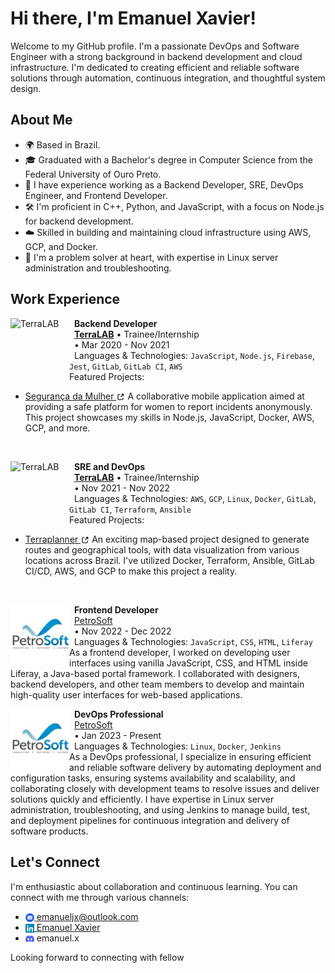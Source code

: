 # Hi there, I'm Emanuel Xavier!

Welcome to my GitHub profile. I'm a passionate DevOps and Software Engineer with a strong background in backend development and cloud infrastructure. I'm dedicated to creating efficient and reliable software solutions through automation, continuous integration, and thoughtful system design.

## About Me
- 🌍 Based in Brazil.
- 🎓 Graduated with a Bachelor's degree in Computer Science from the Federal University of Ouro Preto.
- 💼 I have experience working as a Backend Developer, SRE, DevOps Engineer, and Frontend Developer.
- 🛠️ I'm proficient in C++, Python, and JavaScript, with a focus on Node.js for backend development.
- ☁️ Skilled in building and maintaining cloud infrastructure using AWS, GCP, and Docker.
- 🔧 I'm a problem solver at heart, with expertise in Linux server administration and troubleshooting.

## Work Experience

[<img align="left" height="94px" width="94px" alt="TerraLAB" src="https://i.ibb.co/GPM1hk8/TerraLab.png"/>](http://www2.decom.ufop.br/terralab/)

&nbsp;&nbsp;**Backend Developer** \
&nbsp;&nbsp;[**TerraLAB**](http://www2.decom.ufop.br/terralab/) • Trainee/Internship \
&nbsp;&nbsp;• Mar 2020 - Nov 2021 \
&nbsp;&nbsp;Languages & Technologies: `JavaScript`, `Node.js`, `Firebase`, `Jest`, `GitLab`, `GitLab CI`, `AWS` \
Featured Projects: 
- [Segurança da Mulher <img src="images/external-link.svg" alt="SegurancaDaMulher" style="height: 1em; vertical-align: middle;">](https://play.google.com/store/apps/details?id=com.ouvidoria.mobile&hl=pt_BR&gl=US)
A collaborative mobile application aimed at providing a safe platform for women to report incidents anonymously. This project showcases my skills in Node.js, JavaScript, Docker, AWS, GCP, and more.
<br/>

[<img align="left" height="94px" width="94px" alt="TerraLAB" src="https://i.ibb.co/GPM1hk8/TerraLab.png"/>](http://www2.decom.ufop.br/terralab/)

&nbsp;&nbsp;**SRE and DevOps** \
&nbsp;&nbsp;[**TerraLAB**](http://www2.decom.ufop.br/terralab/) • Trainee/Internship \
&nbsp;&nbsp;• Nov 2021 - Nov 2022 \
&nbsp;&nbsp;Languages & Technologies: `AWS`, `GCP`, `Linux`, `Docker`, `GitLab`, `GitLab CI`, `Terraform`, `Ansible` \
Featured Projects:
- [Terraplanner <img src="images/external-link.svg" alt="Terraplanner" style="height: 1em; vertical-align: middle;">](https://terraplanner.org/)
An exciting map-based project designed to generate routes and geographical tools, with data visualization from various locations across Brazil. I've utilized Docker, Terraform, Ansible, GitLab CI/CD, AWS, and GCP to make this project a reality.
<br/>

[<img align="left" height="94px" width="94px" alt="TerraLAB" src="images/petrosoft.jpg"/>](https://petrosoftdesign.com/)

&nbsp;&nbsp;**Frontend Developer** \
&nbsp;&nbsp;[PetroSoft](http://www.petrolsoftdesign.com/) \
&nbsp;&nbsp;• Nov 2022 - Dec 2022 \
&nbsp;&nbsp;Languages & Technologies: `JavaScript`, `CSS`, `HTML`, `Liferay` \
As a frontend developer, I worked on developing user interfaces using vanilla JavaScript, CSS, and HTML inside Liferay, a Java-based portal framework. I collaborated with designers, backend developers, and other team members to develop and maintain high-quality user interfaces for web-based applications.
<br/>

[<img align="left" height="94px" width="94px" alt="TerraLAB" src="images/petrosoft.jpg"/>](https://petrosoftdesign.com/)

&nbsp;&nbsp;**DevOps Professional** \
&nbsp;&nbsp;[PetroSoft](http://www.petrolsoftdesign.com/) \
&nbsp;&nbsp;• Jan 2023 - Present \
&nbsp;&nbsp;Languages & Technologies: `Linux`, `Docker`, `Jenkins` \
As a DevOps professional, I specialize in ensuring efficient and reliable software delivery by automating deployment and configuration tasks, ensuring systems availability and scalability, and collaborating closely with development teams to resolve issues and deliver solutions quickly and efficiently. I have expertise in Linux server administration, troubleshooting, and using Jenkins to manage build, test, and deployment pipelines for continuous integration and delivery of software products.

## Let's Connect
I'm enthusiastic about collaboration and continuous learning. You can connect with me through various channels:

- [<img src="images/email.svg" alt="Email" style="height: 1em; vertical-align: middle;"> emanueljx@outlook.com](mailto:emanueljx@outlook.com)
- [<img src="images/linkedin.svg" alt="LinkedIn" style="height: 1em; vertical-align: middle;"> Emanuel Xavier](https://www.linkedin.com/in/emanuel-xavier)
- <img src="images/discord.svg" alt="Discord" style="height: 1em; vertical-align: middle;"> emanuel.x

Looking forward to connecting with fellow
